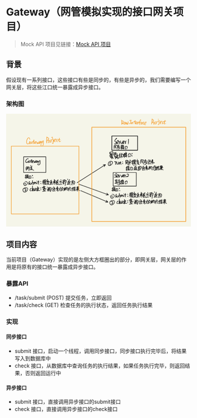 # Gateway（网管模拟实现的接口网关项目）

> Mock API 项目见链接：[Mock API 项目](https://github.com/shaojunying/RawInterface)

## 背景

假设现有一系列接口，这些接口有些是同步的，有些是异步的，我们需要编写一个网关层，将这些江口统一暴露成异步接口。

### 架构图

![架构图](./img/架构图.jpg)

## 项目内容

当前项目（Gateway）实现的是左侧大方框圈出的部分，即网关层，网关层的作用是将原有的接口统一暴露成异步接口。

### 暴露API

- /task/submit (POST) 提交任务，立即返回
- /task/check (GET) 检查任务的执行状态，返回任务执行结果

### 实现

#### 同步接口

- submit 接口，启动一个线程，调用同步接口，同步接口执行完毕后，将结果写入到数据库中
- check 接口，从数据库中查询任务的执行结果，如果任务执行完毕，则返回结果，否则返回运行中

#### 异步接口

- submit 接口，直接调用异步接口的submit接口
- check 接口，直接调用异步接口的check接口
